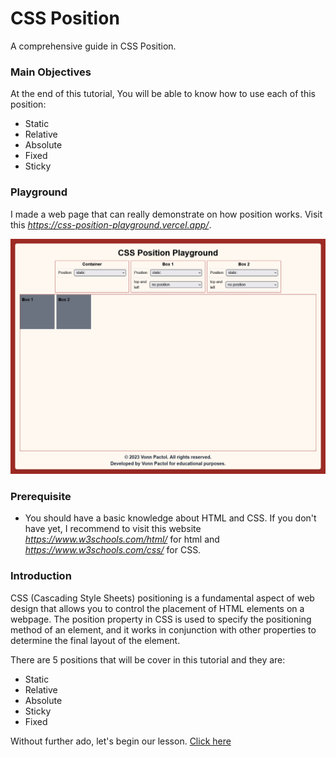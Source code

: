 # CSS Position

A comprehensive guide in CSS Position.

### Main Objectives

At the end of this tutorial, You will be able to know how to use each of this position:

- Static
- Relative
- Absolute
- Fixed
- Sticky

### Playground

I made a web page that can really demonstrate on how position works. Visit this *https://css-position-playground.vercel.app/*.

![Postion Playground](images/static.png)

### Prerequisite

- You should have a basic knowledge about HTML and CSS. If you don't have yet, I recommend to visit this website *https://www.w3schools.com/html/* for html and *https://www.w3schools.com/css/* for CSS.

### Introduction

CSS (Cascading Style Sheets) positioning is a fundamental aspect of web design that allows you to control the placement of HTML elements on a webpage. The position property in CSS is used to specify the positioning method of an element, and it works in conjunction with other properties to determine the final layout of the element.

There are 5 positions that will be cover in this tutorial and they are:

- Static
- Relative
- Absolute
- Sticky
- Fixed

Without further ado, let's begin our lesson. [Click here](https://github.com/sharproyalz/css-position/blob/main/0_Lesson/README.md#lesson-0---html-and-css)
